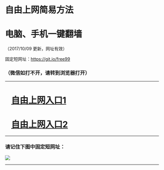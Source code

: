 ﻿# 自由上网简易方法

# 电脑、手机一键翻墙

（2017/10/09 更新，网址有效）

固定短网址：https://git.io/free99

### （微信如打不开，请转到浏览器打开）


***





# &nbsp;&nbsp; <a href="http://ft590210768.fwq-tz-1001.info/fwqtz01.html?t=10090019879 " target="_blank">自由上网入口1</a>
# &nbsp;&nbsp; <a href="http://ft1208326125.fwq-tz-1002.info/fwqtz02.html?t=10090011967 " target="_blank">自由上网入口2</a>
***

### 请记住下图中固定短网址：

<img src="https://s3-us-west-2.amazonaws.com/fwq-1001/yjfq-20170905okok.png" /> 


***

